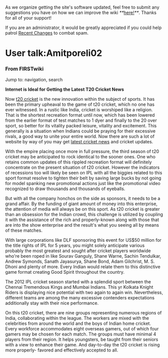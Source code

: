 As we organize getting the site's software updated, feel free to submit any
suggestions you have on how we can improve the wiki
_**_[here!](/index.php/User:Hallry/Suggestions "User:Hallry/Suggestions"
)_**_. Thanks for all of your support!

If you are an administrator, it would be greatly appreciated if you could help
patrol [Recent Changes](/index.php/Special:Recentchanges
"Special:Recentchanges" ) to combat spam.

# User talk:Amitporeli02

### From FIRSTwiki

Jump to: navigation, search

**Internet is Ideal for Getting the Latest T20 Cricket News**

  

Now [t20 cricket](http://www.myt20cricket.com/ "http://www.myt20cricket.com/"
) is the new innovation within the subject of sports. It has been the primary
upheaval to the game of t20 cricket, which no one has ever witnessed. In a
rustic like India, cricket is worshiped like a religion. That is the shortest
recreation format until now, which has been lowered from the earlier format of
test matches to 1 dyer and finally to the 20 over sport, so better for its
vitality packed leisure, vitality and excitement. This generally is a
situation when Indians could be praying for their excessive rivals, a good way
to unite your entire world. Now there are such a lot of website by way of you
may get [latest cricket
news](http://www.falconarmy.com/mediawiki/index.php?title=User:Amitporeli02
"http://www.falconarmy.com/mediawiki/index.php?title=User:Amitporeli02" ) and
cricket updates.

With the empire placing once more in full pressure, the third season of t20
cricket may be anticipated to rock identical to the sooner ones. One who
retains common updates of this rippled recreation format will definitely
concentrate on the present situation of t20 cricket. However the indicators of
recessions too will likely be seen on IPL with all the biggies related to this
sport format resolve to tighten their belt by saving large bucks by not going
for model spanking new promotional actions just like the promotional video
recognized to draw thousands and thousands of eyeballs.

But with all the company honchos on the side as sponsors, it needs to be a
grand affair. By the funding of giant amount of money into this enterprise,
the attention of media will always be on this sport. As t20 cricket is greater
than an obsession for the Indian crowd, this challenge is utilized by coupling
it with the assistance of the rich and properly-known along with those that
are into the show enterprise and the result's what you seeing all by means of
these matches.

With large corporations like DLF sponsoring this event for US$50 million for
the title rights of IPL for 5 years, you might solely anticipate various
probably the most greatest and sought after cricket players worldwide who're
been roped in like Sourav Ganguly, Shane Warne, Sachin Tendulkar, Andrew
Symonds, Sanath Jayasurya, Shane Bond, Adam Gilchrist, M. S. Dhoni and plenty
of more. Every Indian would relate them to this distinctive game format
creating Good Spirit throughout the country.

The 2012 IPL cricket season started with a splendid sport between the Chennai
Tremendous Kings and Mumbai Indians. This yr Kolkata Knight Riders is
displaying nice potential with two again to again win. Nevertheless, different
teams are among the many excessive contenders expectations additionally stay
with their nice performance.

On this t20 cricket, there are nine groups representing numerous regions of
India, collaborating within the league. The workers are mixed with the
celebrities from around the world and the boys of Indian home cricket. Every
workforce accommodates eight overseas gamers, out of which four gamers may be
chosen for each match. The groups must have minimal 4 players from their
region. It helps youngsters, be taught from their seniors with a view to
enhance their game. And day-to-day the t20 cricket is rising more properly-
favored and effectively accepted to all.

